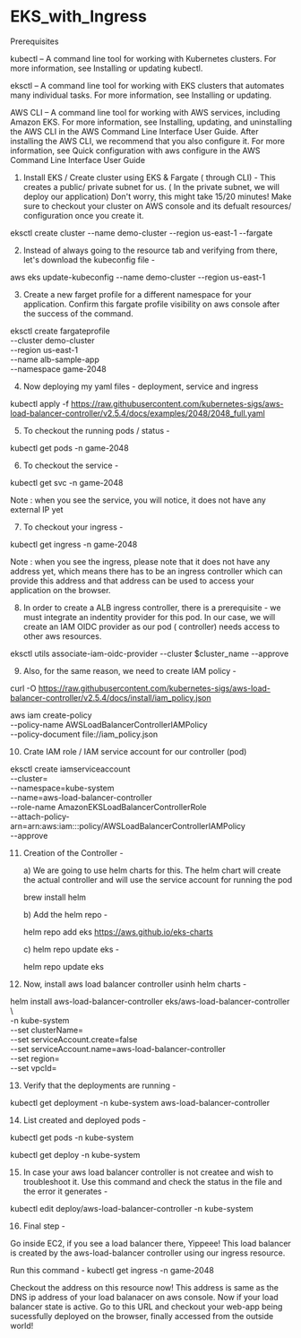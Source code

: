 # EKS_with_Ingress

Prerequisites

kubectl – A command line tool for working with Kubernetes clusters. For more information, see Installing or updating kubectl.

eksctl – A command line tool for working with EKS clusters that automates many individual tasks. For more information, see Installing or updating.

AWS CLI – A command line tool for working with AWS services, including Amazon EKS. For more information, see Installing, updating, and uninstalling the AWS CLI in the AWS Command Line Interface User Guide. After installing the AWS CLI, we recommend that you also configure it. For more information, see Quick configuration with aws configure in the AWS Command Line Interface User Guide

1) Install EKS / Create cluster using EKS & Fargate ( through CLI) - This creates a public/ private subnet for us. ( In the private subnet, we will deploy our application) Don't worry, this might take 15/20 minutes! Make sure to checkout your cluster on AWS console and its defualt resources/ configuration once you create it.

eksctl create cluster --name demo-cluster --region us-east-1 --fargate

2) Instead of always going to the resource tab and verifying from there, let's download the kubeconfig file -

aws eks update-kubeconfig --name demo-cluster --region us-east-1

3) Create a new farget profile for a different namespace for your application. Confirm this fargate profile visibility on aws console after the success of the command.

eksctl create fargateprofile \
    --cluster demo-cluster \
    --region us-east-1 \
    --name alb-sample-app \
    --namespace game-2048

4) Now deploying my yaml files - deployment, service and ingress

kubectl apply -f https://raw.githubusercontent.com/kubernetes-sigs/aws-load-balancer-controller/v2.5.4/docs/examples/2048/2048_full.yaml

5) To checkout the running pods / status -

kubectl get pods -n game-2048

6) To checkout the service -

kubectl get svc -n game-2048

Note : when you see the service, you will notice, it does not have any external IP yet

7) To checkout your ingress -

kubectl get ingress -n game-2048

Note : when you see the ingress, please note that it does not have any address yet, which means there has to be an ingress controller which can provide this address and that address can be used to access your application on the browser.

8) In order to create a ALB ingress controller, there is a prerequisite - we must integrate an indentity provider for this pod. In our case, we will create an IAM OIDC provider as our pod ( controller) needs access to other aws resources.

eksctl utils associate-iam-oidc-provider --cluster $cluster_name --approve

9) Also, for the same reason, we need to create IAM policy -

curl -O https://raw.githubusercontent.com/kubernetes-sigs/aws-load-balancer-controller/v2.5.4/docs/install/iam_policy.json

aws iam create-policy \
    --policy-name AWSLoadBalancerControllerIAMPolicy \
    --policy-document file://iam_policy.json

10) Crate IAM role / IAM service account for our controller (pod)

eksctl create iamserviceaccount \
  --cluster=<your-cluster-name> \
  --namespace=kube-system \
  --name=aws-load-balancer-controller \
  --role-name AmazonEKSLoadBalancerControllerRole \
  --attach-policy-arn=arn:aws:iam::<your-aws-account-id>:policy/AWSLoadBalancerControllerIAMPolicy \
  --approve

11) Creation of the Controller -

    a) We are going to use helm charts for this. The helm chart will create the actual controller and will use the service account for running the pod

       brew install helm

    b) Add the helm repo -

       helm repo add eks https://aws.github.io/eks-charts

    c) helm repo update eks -

       helm repo update eks

12) Now, install aws load balancer controller usinh helm charts -

  helm install aws-load-balancer-controller eks/aws-load-balancer-controller \            
  -n kube-system \
  --set clusterName=<your-cluster-name> \
  --set serviceAccount.create=false \
  --set serviceAccount.name=aws-load-balancer-controller \
  --set region=<region> \
  --set vpcId=<your-vpc-id>

13) Verify that the deployments are running -

kubectl get deployment -n kube-system aws-load-balancer-controller

14) List created  and deployed pods -

kubectl get pods -n kube-system

kubectl get deploy -n kube-system

15) In case your aws load balancer controller is not createe and wish to troubleshoot it. Use this command and check the status in the file and the error it generates -

kubectl edit deploy/aws-load-balancer-controller -n kube-system

16) Final step -

Go inside EC2, if you see a load balancer there, Yippeee! This load balancer is created by the aws-load-balancer controller using our ingress resource.

Run this command - kubectl get ingress -n game-2048 

Checkout the address on this resource now! 
This address is same as the DNS ip address of your load balanacer on aws console. Now if your load balancer state is active. 
Go to this URL and checkout your web-app being sucessfully deployed on the browser, finally accessed from the outside world!




